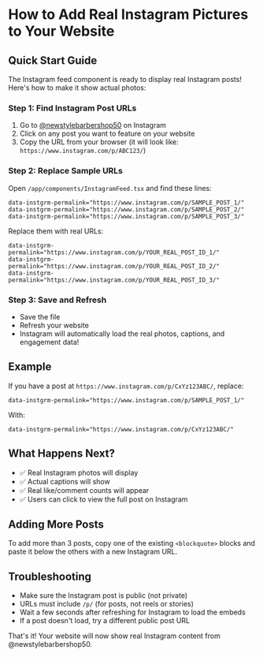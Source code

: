 # How to Add Real Instagram Pictures to Your Website

## Quick Start Guide

The Instagram feed component is ready to display real Instagram posts! Here's how to make it show actual photos:

### Step 1: Find Instagram Post URLs
1. Go to [@newstylebarbershop50](https://www.instagram.com/newstylebarbershop50/) on Instagram
2. Click on any post you want to feature on your website
3. Copy the URL from your browser (it will look like: `https://www.instagram.com/p/ABC123/`)

### Step 2: Replace Sample URLs
Open `/app/components/InstagramFeed.tsx` and find these lines:
```tsx
data-instgrm-permalink="https://www.instagram.com/p/SAMPLE_POST_1/"
data-instgrm-permalink="https://www.instagram.com/p/SAMPLE_POST_2/"
data-instgrm-permalink="https://www.instagram.com/p/SAMPLE_POST_3/"
```

Replace them with real URLs:
```tsx
data-instgrm-permalink="https://www.instagram.com/p/YOUR_REAL_POST_ID_1/"
data-instgrm-permalink="https://www.instagram.com/p/YOUR_REAL_POST_ID_2/"
data-instgrm-permalink="https://www.instagram.com/p/YOUR_REAL_POST_ID_3/"
```

### Step 3: Save and Refresh
- Save the file
- Refresh your website
- Instagram will automatically load the real photos, captions, and engagement data!

## Example
If you have a post at `https://www.instagram.com/p/CxYz123ABC/`, replace:
```tsx
data-instgrm-permalink="https://www.instagram.com/p/SAMPLE_POST_1/"
```
With:
```tsx
data-instgrm-permalink="https://www.instagram.com/p/CxYz123ABC/"
```

## What Happens Next?
- ✅ Real Instagram photos will display
- ✅ Actual captions will show
- ✅ Real like/comment counts will appear
- ✅ Users can click to view the full post on Instagram

## Adding More Posts
To add more than 3 posts, copy one of the existing `<blockquote>` blocks and paste it below the others with a new Instagram URL.

## Troubleshooting
- Make sure the Instagram post is public (not private)
- URLs must include `/p/` (for posts, not reels or stories)
- Wait a few seconds after refreshing for Instagram to load the embeds
- If a post doesn't load, try a different public post URL

That's it! Your website will now show real Instagram content from @newstylebarbershop50.
